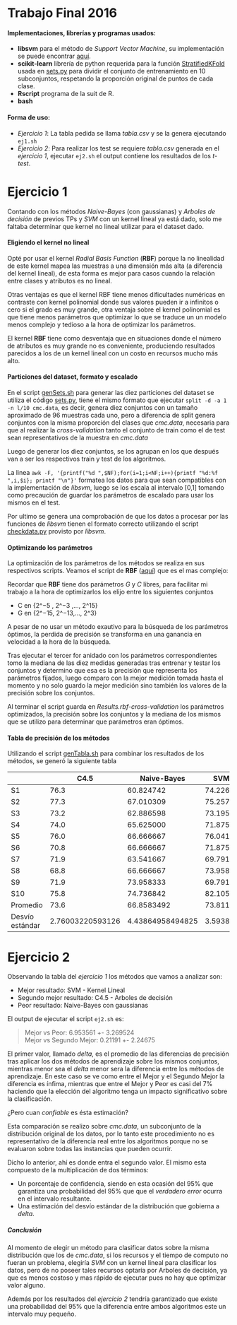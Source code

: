 # Trabajo Final 2016

#### Implementaciones, librerías y programas usados:

* **libsvm** para el método de _Support Vector Machine_, su implementación se
puede encontrar [aquí][libsvm-git].  
* **scikit-learn** librería de python requerida para la función [StratifiedKFold][kfold] usada en [sets.py][setspy] para dividir el conjunto de entrenamiento en 10 subconjuntos, respetando la proporción original de puntos de cada clase.
* **Rscript** programa de la suit de R.
* **bash**

#### Forma de uso:
* _Ejercicio 1_: La tabla pedida se llama _tabla.csv_ y se la genera ejecutando
 `ej1.sh`
* _Ejercicio 2_: Para realizar los test se requiere _tabla.csv_ generada en el
 _ejercicio 1_, ejecutar `ej2.sh` el output contiene los resultados de los _t-test_.


Ejercicio 1
===========

Contando con los métodos _Naive-Bayes_ (con gaussianas) y _Arboles de decisión_ de previos TPs y _SVM_ con un kernel lineal ya está dado, solo me faltaba determinar que kernel no lineal utilizar para el dataset dado.

#### Eligiendo el kernel no lineal

Opté por usar el kernel _Radial Basis Function_ (**RBF**) porque la no linealidad de este kernel mapea las muestras a una dimensión más alta (a diferencia del kernel lineal), de esta forma es mejor para casos cuando la relación entre clases y atributos es no lineal.

Otras ventajas es que el kernel RBF tiene menos dificultades numéricas en contraste con kernel polinomial donde sus valores pueden ir a infinitos o cero si el grado es muy grande, otra ventaja sobre el kernel polinomial es que tiene menos parámetros que optimizar lo que se traduce un un modelo menos complejo y tedioso a la hora de optimizar los parámetros.

El kernel **RBF** tiene como desventaja que en situaciones donde el número de
atributos es muy grande no es conveniente, produciendo resultados parecidos a los de un kernel lineal con un costo en recursos mucho más alto.

#### Particiones del dataset, formato y escalado

En el script [genSets.sh][genSets] para generar las diez particiones del dataset se utiliza el código [sets.py][setspy], tiene el mismo formato que ejecutar `split -d -a 1 -n l/10 cmc.data`, es decir, genera diez conjuntos con un tamaño aproximado de 96 muestras cada uno, pero a diferencia de split genera conjuntos con la misma proporción del clases que _cmc.data_, necesaria para que al realizar la _cross-validation_ tanto el conjunto de train como el de test sean representativos de la muestra en _cmc.data_

Luego de generar los diez conjuntos, se los agrupan en los que después van a ser los respectivos train y test de los algoritmos.

La linea `awk -F, '{printf("%d ",$NF);for(i=1;i<NF;i++){printf "%d:%f ",i,$i}; printf "\n"}'` formatea los datos para que sean compatibles con la implementación  de _libsvm_, luego se los escala al intervalo [0,1] tomando como precaución de guardar los parámetros de escalado para usar los mismos en el test.

Por ultimo se genera una comprobación de que los datos a procesar por las funciones de  _libsvm_ tienen el formato correcto utilizando el script [checkdata.py][checkdatapy] provisto por _libsvm_.

#### Optimizando los parámetros
La optimización de los parámetros de los métodos se realiza en sus respectivos scripts. Veamos el script de **RBF** ([aquí][rbfsc]) que es el mas complejo:

Recordar que **RBF** tiene dos parámetros _G_ y _C_ libres, para facilitar mi trabajo a la hora de optimizarlos los elijo entre los siguientes conjuntos
* C en {2^−5 , 2^−3 ,..., 2^15}
* G en {2^−15, 2^−13,..., 2^3}

A pesar de no usar un método exautivo para la búsqueda de los parámetros óptimos, la perdida de precisión se transforma en una ganancia en velocidad a la hora de la búsqueda.

Tras ejecutar el tercer for anidado con los parámetros correspondientes tomo la mediana de las diez medidas generadas tras entrenar y testar los conjuntos y determino que esa es la precisión que representa los parámetros fijados, luego comparo con la mejor medición tomada hasta el momento y no solo guardo la mejor medición sino también los valores de la precisión sobre los conjuntos.


Al terminar el script guarda en _Results.rbf-cross-validation_ los parámetros optimizados, la precisión sobre los conjuntos y la mediana de los mismos que se utilizo para determinar que parámetros eran óptimos.

#### Tabla de precisión de los métodos

Utilizando el script [genTabla.sh][genTabla] para combinar los resultados de los métodos, se generó la siguiente tabla

|                 | C4.5             | Naive-Bayes      | SVM - K. Lineal  | SVM - Kernel RBF |
|-----------------|------------------|------------------|------------------|------------------|
| S1              | 76.3             | 60.824742        | 74.2268          | 74.2268          |
| S2              | 77.3             | 67.010309        | 75.2577          | 75.2577          |
| S3              | 73.2             | 62.886598        | 73.1959          | 73.1959          |
| S4              | 74.0             | 65.625000        | 71.875           | 70.8333          |
| S5              | 76.0             | 66.666667        | 76.0417          | 75               |
| S6              | 70.8             | 66.666667        | 71.875           | 73.9583          |
| S7              | 71.9             | 63.541667        | 69.7917          | 73.9583          |
| S8              | 68.8             | 66.666667        | 73.9583          | 70.8333          |
| S9              | 71.9             | 73.958333        | 69.7917          | 67.7083          |
| S10             | 75.8             | 74.736842        | 82.1053          | 80               |
| Promedio        | 73.6             | 66.8583492       | 73.81191         | 73.49719         |
| Desvío estándar | 2.76003220593126 | 4.43864958494825 | 3.59386884551701 | 3.27272550074433 |





Ejercicio 2
===========

Observando la tabla del _ejercicio 1_ los métodos que vamos a analizar son:
* Mejor resultado: SVM - Kernel Lineal
* Segundo mejor resultado: C4.5 - Arboles de decisión
* Peor resultado: Naive-Bayes con gaussianas

El output de ejecutar el script `ej2.sh` es:

>  Mejor vs Peor:  6.953561  +-  3.269524  
>  Mejor vs Segundo Mejor:  0.21191  +-  2.24675

El primer valor, llamado _delta_, es el promedio de las diferencias de precisión tras aplicar los dos métodos de aprendizaje sobre los mismos conjuntos, mientras menor sea el _delta_ menor sera la diferencia entre los métodos de aprendizaje. En este caso se ve como entre el Mejor y el Segundo Mejor la diferencia es ínfima, mientras que entre el Mejor y Peor es casi del 7% haciendo que la elección del algoritmo tenga un impacto significativo sobre la clasificación.

¿Pero cuan _confiable_ es ésta estimación?

Esta comparación se realizo sobre _cmc.data_, un subconjunto de la distribución original de los datos, por lo tanto este procedimiento no es representativo de la diferencia real entre los algoritmos porque no se evaluaron sobre todas las instancias que pueden ocurrir.

Dicho lo anterior, ahí es donde entra el segundo valor. El mismo esta compuesto de la multiplicación de dos términos:
* Un porcentaje de confidencia, siendo en esta ocasión del 95% que garantiza una  probabilidad del 95%  que que el _verdadero error_ ocurra en el intervalo resultante.
* Una estimación del desvío estándar de la distribución que gobierna a _delta_.


##### Conclusión
Al momento de elegir un método para clasificar datos sobre la misma distribución que los de _cmc.data_, si los recursos y el tiempo de computo no fueran un problema, elegiría _SVM_ con un kernel lineal para clasificar los datos, pero de no poseer tales recursos optaría por Arboles de decisión, ya que es menos costoso y mas rápido de ejecutar pues no hay que optimizar valor alguno.

Además por los resultados del _ejercicio 2_ tendría garantizado que existe una probabilidad del 95% que la diferencia entre ambos algoritmos este un intervalo muy pequeño.

[libsvm-git]: https://github.com/cjlin1/libsvm
[kfold]: http://scikit-learn.org/stable/modules/generated/sklearn.cross_validation.StratifiedKFold.html#sklearn.cross_validation.StratifiedKFold
[setspy]: sets.py
[checkdatapy]: checkdata.py
[genSets]: genSets.sh
[rbfsc]: rbf-cross-validation.sh
[genTabla]: genTabla.sh
